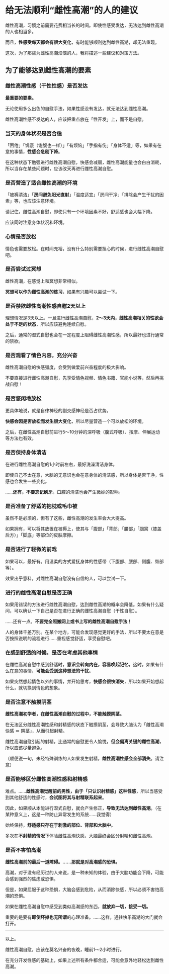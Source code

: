 # 给无法顺利“雌性高潮”的人的建议 [​](#给无法顺利-雌性高潮-的人的建议)

雌性高潮，习惯之前需要花费相当长的时间。即使性感受发达，无法达到雌性高潮的人也相当多。

而且，**性感受每天都会有很大变化**，有时能够顺利达到雌性高潮，却无法重现。

这次，为了那些为雌性高潮烦恼的人，我将描述一些建议和对策方法。

## 为了能够达到雌性高潮的要素 [​](#为了能够达到雌性高潮的要素)

### 雌性高潮性感（干性性感）是否发达 [​](#雌性高潮性感-干性性感-是否发达)

**最重要的要素。**

无论使用多么出色的自慰手法，如果性感没有发达，就无法达到雌性高潮。

雌性高潮性感不发达的人，应该把重点放在「性开发」上，而不是自慰。

### 当天的身体状况是否合适 [​](#当天的身体状况是否合适)

「困倦」「饥饿（饱腹也一样）」「有烦恼」「手指有伤」「身体不适」等，如果有在意的事情，**性感会急剧下降**。

在这种状态下勉强进行雌性高潮自慰，快感会减弱，雌性高潮能量也会白白消耗，所以当存在某些问题时，应该改天再进行雌性高潮自慰。

### 是否营造了适合雌性高潮的环境 [​](#是否营造了适合雌性高潮的环境)

「被褥清洁」「**房间避免阳光直射**」「温度适宜」「房间干净」「排除会产生干扰的因素」等，也应该注意环境。

请记住，雌性高潮自慰，即使只有一个环境因素不好，舒适感也会大幅下降。

应该同时注意身体状况和环境。

### 心情是否放松 [​](#心情是否放松)

情色也需要放松。在时间充裕，没有什么特别需要担心的时候，进行雌性高潮自慰吧。

### 是否尝试过冥想 [​](#是否尝试过冥想)

雌性高潮，在感觉上和冥想非常相似。

**冥想可以作为雌性高潮的练习**，如果有兴趣可以尝试一下。

### 是否禁欲雌性高潮性感自慰2天以上 [​](#是否禁欲雌性高潮性感自慰2天以上)

理想情况是3天以上。一旦进行雌性高潮自慰，**2～3天内，雌性高潮相关的性欲会处于不足的状态**，所以应该避免连续自慰。

之后，通常的湿式自慰也会在一定程度上阻碍雌性高潮性感，所以最好也进行通常的禁欲。

### 是否观看了情色内容，充分兴奋 [​](#是否观看了情色内容-充分兴奋)

雌性高潮自慰的快感强度，会受到做爱前兴奋程度的极大影响。

不要直接进行雌性高潮自慰，先享受情色视频、情色书籍、官能小说等，然后再挑战自慰！

### 是否悠闲地放松 [​](#是否悠闲地放松)

更具体地说，就是自律神经的副交感神经是否占优势。

**快感会因是否放松而发生很大变化**，所以尽量营造一个可以放松的环境。

之后，在雌性高潮自慰前进行5～10分钟的深呼吸（腹式呼吸）、按摩、伸展运动等方法也有效。

### 是否保持身体清洁 [​](#是否保持身体清洁)

在进行雌性高潮自慰的1小时前左右，最好洗澡清洁身体。

即使自己不太在意，大脑的无意识也会在意身体的清洁感，所以身体是否干净，性感也会发生一些变化。

……**还有，不要忘记刷牙**。口腔的清洁也会产生微妙的影响。

### 是否准备了舒适的抱枕或毛巾被 [​](#是否准备了舒适的抱枕或毛巾被)

虽然不是必须的，但有了这些，雌性高潮的发生率会大大提高。

如果拥有，可以将其放置在被褥上，使其与「腹部」「背部」「腰部」「腘窝（膝盖后方）」「脚底」等部位的皮肤摩擦。

### 是否进行了轻微的前戏 [​](#是否进行了轻微的前戏)

如果可以，最好有。用温柔的方式爱抚身体的性感带（下腹部、腰部、侧腹、臀部等）。

效果出乎意料，对雌性高潮自慰没有自信的人，可以尝试一下。

### 进行的雌性高潮自慰是否正确 [​](#进行的雌性高潮自慰是否正确)

如果用错误的方法进行雌性高潮自慰，达到雌性高潮的概率会降低。如果有什么疑问，可以确认一下自己是否在进行正确的雌性高潮自慰（干性自慰）。

……还有一点。**不要完全照搬网上或书上写的雌性高潮自慰手法！**

人的身体千差万别。在某个地方，可能会发现感觉更好的手法，所以不要太在意是否按照说明的流程进行……重视感觉舒适，享受自慰吧。

### 在感到舒适的时候，是否在考虑其他事情 [​](#在感到舒适的时候-是否在考虑其他事情)

在雌性高潮自慰中感到舒适时，**意识会转向内在，容易唤起记忆**，这时，如果有什么在意的事情，**可能会受到这种想法的干扰**。

如果突然想起情色以外的事情，并开始思考，**快感会很快消失**，所以如果开始想起什么，就切换到情色的想象。

### 是否注意不触摸阴茎 [​](#是否注意不触摸阴茎)

**雌性高潮初学者，在雌性高潮自慰的过程中，不能触摸阴茎。**

在无法区分雌性高潮性感和射精感的状态下触摸阴茎，会导致大脑认为「雌性高潮快感 ＝ 阴茎」，从而引起射精。

雌性高潮自慰引起的射精，比通常的自慰更令人愉悦，**但会偏离关键的雌性高潮**，所以应该尽量避免。

（顺便说一句，未经特殊训练的人如果发生射精，**雌性高潮性感会全部消失**。请注意）

### 是否能够区分雌性高潮性感和射精感 [​](#是否能够区分雌性高潮性感和射精感)

难点。……**雌性高潮觉醒前的男性，由于「只认识射精感」这种性感**，所以当感受到其他舒适的性感时，**会试图将其与射精联系起来**。

因此，如果顺从本能进行湿式自慰，就会产生修正，**导致无法达到雌性高潮**。（在某种意义上，这是一种防止异常发生的系统……我觉得）

始终保持，**舒适感只存在于刺激的部位、背部和大脑中**。

多次在**不射精的情况下**体验雌性高潮快感，大脑最终会区分射精和雌性高潮。

### 是否不害怕高潮 [​](#是否不害怕高潮)

**雌性高潮前的最后一道障碍。……那就是对高潮感的恐惧。**

高潮，对于没有经历过的人来说，是一种未知的体验，由于大脑功能会下降，可能会感到强烈的焦虑或恐惧。

但是，如果屈服于这种恐惧，大脑会感到危险，从而消除快感，所以必须不害怕高潮的恐惧。

如果在雌性高潮自慰中感受到类似高潮感的东西，**就放弃一切，接受一切。**

重要的是要有**即使坏掉也无所谓**的心理准备。……这样，通往快乐高潮的大门就会打开。

* * *

以上。

雌性高潮自慰，应该在莫名兴奋的夜晚，睡前1～2小时进行。

在充分开发性感的基础上，如果上述所有条件都合适，可能会意外地轻松达到雌性高潮。